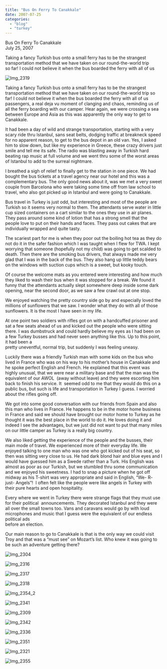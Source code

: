 ```yaml
---
title: "Bus On Ferry To Canakkale"
date: 2007-07-25
categories: 
  - "blog"
  - "turkey"
---
```


Bus On Ferry To Canakkale  
July 25, 2007

Taking a fancy Turkish bus onto a small ferry has to be the strangest  
transportation method that we have taken on our round-the-world trip  
so far! I could not believe it when the bus boarded the ferry with all of us

<!--more-->

![Img_2319](https://pub-ac94b3f306b24c0dba4238943c97f2e1.r2.dev/photos/uncategorized/2008/03/01/img_2319.png)

Taking a fancy Turkish bus onto a small ferry has to be the strangest transportation method that we have taken on our round-the-world trip so far! I could not believe it when the bus boarded the ferry with all of us passengers, a real deja vu moment of clanging and chaos, reminding us of all the ferry boarding with our camper. Hear again, we were crossing a sea between Europe and Asia as this was apparently the only way to get to Canakkale.

It had been a day of wild and strange transportation, starting with a very scary ride thru Istanbul, sans seat belts, dodging traffic at breakneck speed for no apparent reason, to get to the bus depot in an old van. Yes, I asked him to slow down, but like my experience in Greece, these crazy drivers just smile and tell me its safe. The radio was blasting away in Turkish hard beating rap music at full volume and we went thru some of the worst areas of Istanbul to add to the surreal nightmare.

I breathed a sigh of relief to finally get to the station in one piece. We had bought the bus tickets at a travel agency near our hotel and this was a complementary bus. The only good news about it, was we met a very sweet couple from Barcelona who were taking some time off from law school to travel, who also got picked up in Istanbul and were going to Canakkale.

Bus travel in Turkey is just odd, but interesting and most of the people are Turkish so it seems very normal to them. The attendants serve water in little cup sized containers on a cart similar to the ones they use in air planes. They pass around some kind of lotion that has a strong smell that the people love to put on their hands and faces. They pass out cakes that are individually wrapped and quite tasty.

The scariest part for me is when they poor out the boiling hot tea as they do not do it in the safer fashion which I was taught when I flew for TWA. I kept worrying that someone (hopefully not my child) was going to get scalded to death. Then there are the smoking bus drivers, that always made me very glad that I was in the back of the bus. They also hang up little teddy bears on the windows with suction cups which is a sweet, but kooky touch.

Of course the welcome mats as you entered were interesting and how much they liked to wash their bus when it was stopped for a break. We found it funny that the attendants actually slept somewhere deep inside some dark opening, near the second door, as we saw a few crawl out at one stop.

We enjoyed watching the pretty country side go by and especially loved the millions of sunflowers that we saw. I wonder what they do with all of those sunflowers. It is the most I have seen in my life.

At one point two soldiers with rifles got on with a handcuffed prisoner and sat a few seats ahead of us and kicked out the people who were sitting there. I was dumbstruck and could hardly believe my eyes as I had been on a few Turkey busses and had never seen anything like this. Up to this point, it had been a  
pretty uneventful, normal trip, but suddenly I was feeling uneasy.

Luckily there was a friendly Turkish man with some kids on the bus who lived in France who was on his way to his mother’s house in Canakkale and he spoke perfect English and French. He explained that this event was highly unusual, that we were near a military base and that the man was the equivalent of our AWOL  (away without leave) and they were escorting him back to finish his service. It  seemed odd to me that they would do this on a public bus, but such is life and transportation in Turkey I guess. I worried about the rifles going off.

We got into some good conversation with our friends from Spain and also this man who lives in France. He happens to be in the motor home business in France and said we should have brought our motor home to Turkey as he thought it was the best place in the world to do it. He loves doing it and indeed I see the advantages, but we just did not want to put that many miles on our little camper as Turkey is a really big country.

We also liked getting the experience of the people and the busses, their main mode of travel. We experienced more of their everyday life. We enjoyed talking to one man who was one who got kicked out of his seat, so then was sitting very close to us. He had dark blond hair and blue eyes and I would have guessed him as a Swede rather than a Turk. His English was almost as poor as our Turkish, but we stumbled thru some communication and we enjoyed his sweetness. I had to snap a picture when he got off midway as his T-shirt was very appropriate and said in English, “We- R- just- Angels”!  I often felt like the people were like angels in Turkey with their pure hearts and open hospitality.

Every where we went in Turkey there were strange flags that they must use for their political  announcements. They decorated Istanbul and they were all over the small towns too. Vans and caravans would go by with loud microphones and music that I guess were the equivalent of our endless political ads  
before an election.

Our main reason to go to Canakkale is that is the only way we could visit Troy and that was a “must see” on Mozart’s list. Who knew it was going to be such an adventure getting there?

![Img_2304](https://pub-ac94b3f306b24c0dba4238943c97f2e1.r2.dev/photos/uncategorized/2008/03/01/img_2304.png)

![Img_2316](https://pub-ac94b3f306b24c0dba4238943c97f2e1.r2.dev/photos/uncategorized/2008/03/01/img_2316.png)

![Img_2317](https://pub-ac94b3f306b24c0dba4238943c97f2e1.r2.dev/photos/uncategorized/2008/03/01/img_2317.png)

![Img_2318](https://pub-ac94b3f306b24c0dba4238943c97f2e1.r2.dev/photos/uncategorized/2008/03/01/img_2318.png)

![Img_2354_2](https://pub-ac94b3f306b24c0dba4238943c97f2e1.r2.dev/photos/uncategorized/2008/03/01/img_2354_2.png)

![Img_2341](https://pub-ac94b3f306b24c0dba4238943c97f2e1.r2.dev/photos/uncategorized/2008/03/01/img_2341.png)

![Img_2309](https://pub-ac94b3f306b24c0dba4238943c97f2e1.r2.dev/photos/uncategorized/2008/03/01/img_2309.png)

![Img_2342](https://pub-ac94b3f306b24c0dba4238943c97f2e1.r2.dev/photos/uncategorized/2008/03/01/img_2342.png)

![Img_2336](https://pub-ac94b3f306b24c0dba4238943c97f2e1.r2.dev/photos/uncategorized/2008/03/01/img_2336.png)

![Img_2351](https://pub-ac94b3f306b24c0dba4238943c97f2e1.r2.dev/photos/uncategorized/2008/03/01/img_2351.png)

![Img_2321](https://pub-ac94b3f306b24c0dba4238943c97f2e1.r2.dev/photos/uncategorized/2008/03/01/img_2321.png)

![Img_2355](https://pub-ac94b3f306b24c0dba4238943c97f2e1.r2.dev/photos/uncategorized/2008/03/01/img_2355.png)
